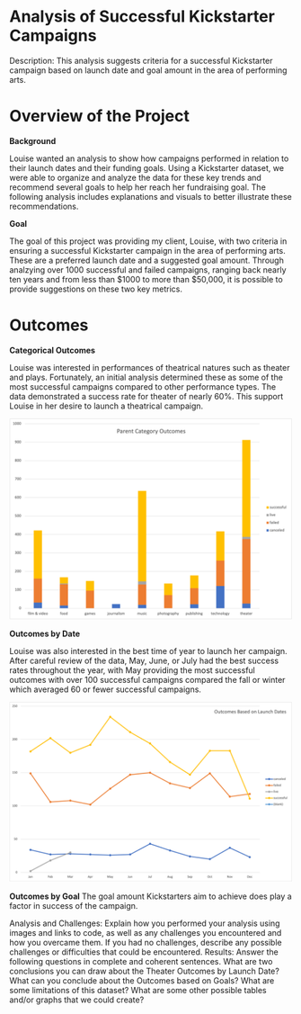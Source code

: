 # Analysis of Successful Kickstarter Campaigns
Description: This analysis suggests criteria for a successful Kickstarter campaign based on launch date and goal amount in the area of performing arts.

# Overview of the Project
**Background**

Louise wanted an analysis to show how campaigns performed in relation to their launch dates and their funding goals. Using a Kickstarter dataset, we were able to organize and analyze the data for these key trends and recommend several goals to help her reach her fundraising goal. The following analysis includes explanations and visuals to better illustrate these recommendations. 

**Goal**

The goal of this project was providing my client, Louise, with two criteria in ensuring a successful Kickstarter campaign in the area of performing arts. These are a preferred launch date and a suggested goal amount. Through analzying over 1000 successful and failed campaigns, ranging back nearly ten years and from less than $1000 to more than $50,000, it is possible to provide suggestions on these two key metrics. 

# Outcomes

**Categorical Outcomes**

Louise was interested in performances of theatrical natures such as theater and plays. Fortunately, an initial analysis determined these as some of the most successful campaigns compared to other performance types. The data demonstrated a success rate for theater of nearly 60%. This support Louise in her desire to launch a theatrical campaign. 

<p align="center">
<img src="https://github.com/teachjanderson/SuccessfulKickstarters/blob/main/images/LouiseParentOutcomes.png" width="600" />

**Outcomes by Date**

Louise was also interested in the best time of year to launch her campaign. After careful review of the data, May, June, or July had the best success rates throughout the year, with May providing the most successful outcomes with over 100 successful campaigns compared the fall or winter which averaged 60 or fewer successful campaigns. 

<p align="center">
<img src="https://github.com/teachjanderson/SuccessfulKickstarters/blob/main/images/OutcomesBasedonLaunch.png" width="600" />
  
  **Outcomes by Goal**
  The goal amount Kickstarters aim to achieve does play a factor in success of the campaign. 

Analysis and Challenges: Explain how you performed your analysis using images and links to code, as well as any challenges you encountered and how you overcame them. If you had no challenges, describe any possible challenges or difficulties that could be encountered.
Results: Answer the following questions in complete and coherent sentences.
What are two conclusions you can draw about the Theater Outcomes by Launch Date?
What can you conclude about the Outcomes based on Goals?
What are some limitations of this dataset?
What are some other possible tables and/or graphs that we could create?
